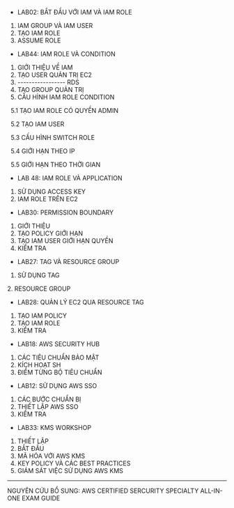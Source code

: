 * LAB02: BẮT ĐẦU VỚI IAM VÀ IAM ROLE



1. IAM GROUP VÀ IAM USER
2. TẠO IAM ROLE
3. ASSUME ROLE



* LAB44: IAM ROLE VÀ CONDITION



1. GIỚI THIỆU VỀ IAM
2. TẠO USER QUẢN TRỊ EC2
3. ----------------- RDS
4. TẠO GROUP QUẢN TRỊ
5. CẤU HÌNH IAM ROLE CONDITION

 	5.1 TẠO IAM ROLE CÓ QUYỀN ADMIN

 	5.2 TẠO IAM USER

 	5.3 CẤU HÌNH SWITCH ROLE

 	5.4 GIỚI HẠN THEO IP

 	5.5 GIỚI HẠN THEO THỜI GIAN



* LAB 48: IAM ROLE VÀ APPLICATION



1. SỬ DỤNG ACCESS KEY
2. IAM ROLE TRÊN EC2



* LAB30: PERMISSION BOUNDARY



1. GIỚI THIỆU
2. TẠO POLICY GIỚI HẠN
3. TẠO IAM USER GIỚI HẠN QUYỀN
4. KIỂM TRA



* LAB27: TAG VÀ RESOURCE GROUP



1. SỬ DỤNG TAG

2\. RESOURCE GROUP





* LAB28: QUẢN LÝ EC2 QUA RESOURCE TAG



1. TẠO IAM POLICY
2. TẠO IAM ROLE
3. KIỂM TRA



* LAB18: AWS SECURITY HUB



1. CÁC TIÊU CHUẨN BẢO MẬT
2. KÍCH HOẠT SH
3. ĐIỂM TỪNG BỘ TIÊU CHUẨN



* LAB12: SỬ DỤNG AWS SSO



1. CÁC BƯỚC CHUẨN BỊ
2. THIẾT LẬP AWS SSO
3. KIỂM TRA



* LAB33: KMS WORKSHOP



1. THIẾT LẬP
2. BẮT ĐẦU
3. MÃ HÓA VỚI AWS KMS
4. KEY POLICY VÀ CÁC BEST PRACTICES
5. GIÁM SÁT VIỆC SỬ DỤNG AWS KMS



---

NGUYÊN CỨU BỔ SUNG: AWS CERTIFIED SERCURITY SPECIALTY ALL-IN-ONE EXAM GUIDE

